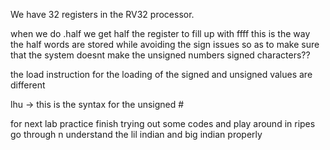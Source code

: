We have 32 registers in the RV32 processor.

when we do .half we get half the register to fill up with ffff this is the way the half words are stored while avoiding the sign issues so as to make sure that the system doesnt make the unsigned numbers signed characters??

the load instruction for the loading of the signed and unsigned values are different

lhu -> this is the syntax for the unsigned # 


for next lab practice finish trying out some codes and play around in ripes 
go through n understand the lil indian and big indian properly 



